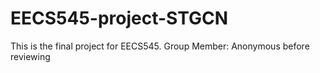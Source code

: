 # EECS545-project-STGCN
This is the final project for EECS545.
Group Member: 
Anonymous before reviewing

# 


